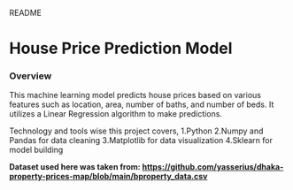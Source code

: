 README

<h1> House Price Prediction Model </h1>
<h3>Overview</h3>
This machine learning model predicts house prices based on various features such as location, area, number of baths, and number of beds. It utilizes a Linear Regression algorithm to make predictions.

Technology and tools wise this project covers,
1.Python
2.Numpy and Pandas for data cleaning
3.Matplotlib for data visualization
4.Sklearn for model building

<b> Dataset used here was taken from: https://github.com/yasserius/dhaka-property-prices-map/blob/main/bproperty_data.csv </b>

